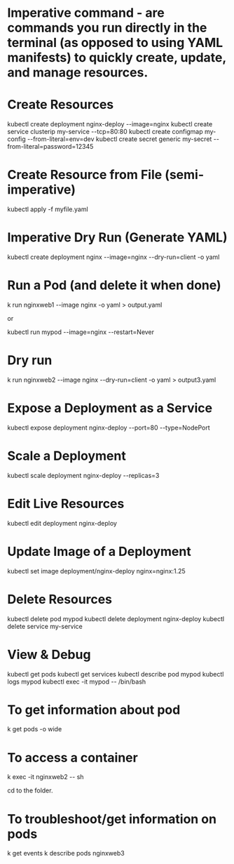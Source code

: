 # Imperative command  - are commands you run directly in the terminal (as opposed to using YAML manifests) to quickly create, update, and manage resources.

#  Create Resources

kubectl create deployment nginx-deploy --image=nginx
kubectl create service clusterip my-service --tcp=80:80
kubectl create configmap my-config --from-literal=env=dev
kubectl create secret generic my-secret --from-literal=password=12345

# Create Resource from File (semi-imperative)
kubectl apply -f myfile.yaml

#  Imperative Dry Run (Generate YAML)
kubectl create deployment nginx --image=nginx --dry-run=client -o yaml

# Run a Pod (and delete it when done)

k run nginxweb1 --image nginx -o yaml > output.yaml

or

kubectl run mypod --image=nginx --restart=Never

# Dry run 
k run nginxweb2 --image nginx --dry-run=client -o yaml > output3.yaml

# Expose a Deployment as a Service
kubectl expose deployment nginx-deploy --port=80 --type=NodePort

#  Scale a Deployment
kubectl scale deployment nginx-deploy --replicas=3

# Edit Live Resources
kubectl edit deployment nginx-deploy

# Update Image of a Deployment
kubectl set image deployment/nginx-deploy nginx=nginx:1.25

# Delete Resources
kubectl delete pod mypod
kubectl delete deployment nginx-deploy
kubectl delete service my-service

# View & Debug
kubectl get pods
kubectl get services
kubectl describe pod mypod
kubectl logs mypod
kubectl exec -it mypod -- /bin/bash


# To get information about pod
 k get pods -o wide

# To access a container 
 k exec -it nginxweb2 -- sh

 cd  to the folder.

# To troubleshoot/get information on pods
 k get events
 k describe pods nginxweb3

 